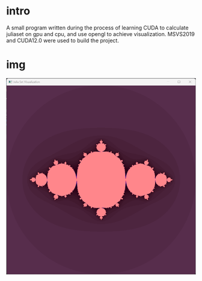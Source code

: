 # intro

A small program written during the process of learning CUDA to calculate juliaset on gpu and cpu, and use opengl to achieve visualization. MSVS2019 and CUDA12.0 were used to build the project.


# img

![image](https://github.com/jlxy11/cuda_juliaset_opengl/blob/master/img/001.png)

